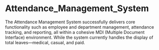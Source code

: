 # Attendance_Management_System
The Attendance Management System successfully delivers core functionality such as employee and department management, attendance tracking, and reporting, all within a cohesive MDI (Multiple Document Interface) environment. While the system currently handles the display of total leaves—medical, casual, and paid.
